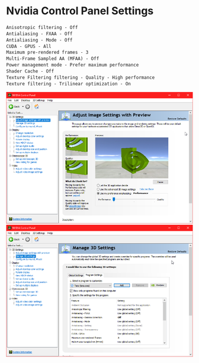 # Nvidia Control Panel Settings
```diff
Anisotropic filtering - Off
Antialiasing - FXAA - Off
Antialiasing - Mode - Off
CUDA - GPUS - All
Maximum pre-rendered frames - 3
Multi-Frame Sampled AA (MFAA) - Off
Power management mode - Prefer maximum performance
Shader Cache - Off
Texture Filtering filtering - Quality - High performance
Texture filtering - Trilinear optimization - On
```
![alt text](https://github.com/Purizer/OxiBoost/blob/master/OxiBoost/readMe/nc1.png)
![alt text](https://github.com/Purizer/OxiBoost/blob/master/OxiBoost/readMe/nc2.png)

